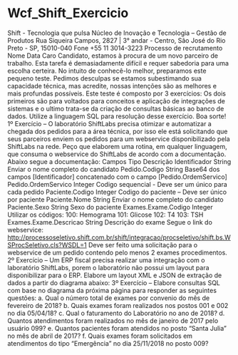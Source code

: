 # Wcf_Shift_Exercicio

Shift - Tecnologia que pulsa
Núcleo de Inovação e Tecnologia – Gestão de Produtos
Rua Siqueira Campos, 2827 | 3° andar - Centro, São José do Rio Preto - SP, 15010-040
Fone +55 11 3014-3223
Processo de recrutamento
Nome
Data
Caro Candidato, estamos à procura de um novo parceiro de trabalho. Esta tarefa é demasiadamente difícil e requer
sabedoria para uma escolha certeira.
No intuito de conhecê-lo melhor, preparamos este pequeno teste. Pedimos desculpas se estamos subestimando sua
capacidade técnica, mas acredite, nossas intenções são as melhores e mais profundas possíveis.
Este teste é composto por 3 exercícios:
Os dois primeiros são para voltados para conceitos e aplicação de integrações de sistemas e o ultimo trata-se da criação
de consultas básicas ao banco de dados. Utilize a linguagem SQL para resolução desse exercício.
Boa sorte!
1º Exercício – O laboratório ShiftLabs precisa otimizar e automatizar a chegada dos pedidos para a área técnica, por isso ele
está solicitando que seus parceiros enviem os pedidos para um webservice disponibilizado pela ShiftLabs na rede.
Peço que elaborem uma rotina, em qualquer linguagem, que consuma o webservice do ShiftLabs de acordo com a
documentação. Abaixo segue a documentação:
Campos Tipo Descrição
Identificador String Enviar o nome completo do candidato
Pedido.Codigo String Base64 dos campos [Identificador] concatenado com o campo
[Pedido.OrdemServico]
Pedido.OrdemServico Integer Codigo sequencial - Deve ser um único para cada pedido
Paciente.Codigo Integer Codigo do paciente – Deve ser único por paciente
Paciente.Nome String Enviar o nome completo do candidato
Paciente.Sexo String Sexo do paciente
Exames.Exame.Codigo Integer
Utilizar os códigos:
100: Hemograma
101: Glicose
102: T4
103: TSH
Exames.Exame.Descricao String Descrição do exame
Segue o link do webservice:
http://processoseletivo.shift.com.br/shift/integracao/procseletivo/shift.bs.WSProcSeletivo.cls?WSDL=1
Deve ser feito uma solicitação para o webservice de um pedido contendo pelo menos 2 exames procedimentos.
2º Exercício – Um ERP fiscal precisa realizar uma integração com o laboratório ShiftLabs, porem o laboratório não possui um
layout para disponibilizar para o ERP.
Elabore um layout XML e JSON de extração de dados a partir do diagrama abaixo:
3º Exercício – Elabore consultas SQL com base no diagrama da próxima página para responder as seguintes questões:
a. Qual o número total de exames por convenio do mês de fevereiro de 2018?
b. Quais exames foram realizados nos postos 001 e 002 no dia 05/04/18?
c. Qual o faturamento do Laboratório no ano de 2018?
d. Quantos atendimentos foram realizados no mês de janeiro de 2017 pelo usuário 099?
e. Quantos pacientes foram atendidos no posto “Santa Julia” no mês de abril de 2017?
f. Quais exames foram solicitados em atendimentos do tipo “Emergência” no dia 25/11/2018 no posto 009? 
